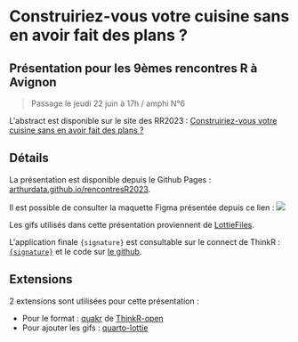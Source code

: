 # Construiriez-vous votre cuisine sans en avoir fait des plans ?

## Présentation pour les 9èmes rencontres R à Avignon

> Passage le jeudi 22 juin à 17h / amphi N°6

L'abstract est disponible sur le site des RR2023 : [Construiriez-vous votre cuisine sans en avoir fait des plans ?](https://rr2023.sciencesconf.org/466091)

## Détails

La présentation est disponible depuis le Github Pages : [arthurdata.github.io/rencontresR2023](https://arthurdata.github.io/rencontresR2023/#/title-slide).

Il est possible de consulter la maquette Figma présentée depuis ce lien : [<img src="https://img.shields.io/badge/Figma-a259ff?style=for-the-badge&logo=figma&logoColor=white"/>](https://www.figma.com/proto/u95KvEqgWLB8arxt7saZcJ/%7Bsignature%7D?type=design&node-id=1117-164&scaling=scale-down&page-id=1117%3A163)

Les gifs utilisés dans cette présentation proviennent de [LottieFiles](https://lottiefiles.com/).

L'application finale `{signature}` est consultable sur le connect de ThinkR : [`{signature}`](https://connect.thinkr.fr/signature/) et le code sur [le github](https://github.com/ThinkR-open/signature).

## Extensions

2 extensions sont utilisées pour cette présentation :

- Pour le format : [quakr](https://github.com/ThinkR-open/quakr) de [ThinkR-open](https://github.com/ThinkR-open/)
- Pour ajouter les gifs : [quarto-lottie](https://github.com/ArthurData/quarto-lottie)
